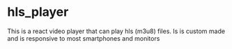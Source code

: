 # hls_player
This is a react video player that can play hls (m3u8) files. Is is custom made and is responsive to most smartphones and monitors
